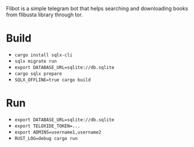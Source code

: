 Flibot is a simple telegram bot that helps searching and downloading books from flibusta library through tor.


# Build
- `cargo install sqlx-cli`
- `sqlx migrate run`
- `export DATABASE_URL=sqlite://db.sqlite`
- `cargo sqlx prepare`
- `SQLX_OFFLINE=true cargo build`

# Run
- `export DATABASE_URL=sqlite://db.sqlite`
- `export TELOXIDE_TOKEN=...`
- `export ADMINS=username1,username2`
- `RUST_LOG=debug cargo run`

